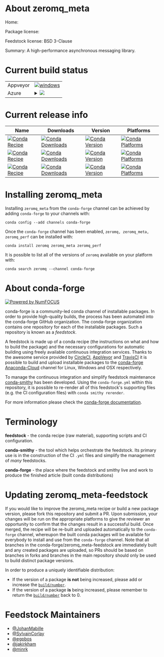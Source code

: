 About zeromq_meta
=================

Home: 

Package license: 

Feedstock license: BSD 3-Clause

Summary: A high-performance asynchronous messaging library.



Current build status
====================


<table><tr>
    <td>Appveyor</td>
    <td>
      <a href="https://ci.appveyor.com/project/conda-forge/zeromq-feedstock/branch/master">
        <img alt="windows" src="https://img.shields.io/appveyor/ci/conda-forge/zeromq-feedstock/master.svg?label=Windows">
      </a>
    </td>
  </tr>
    
  <tr>
    <td>Azure</td>
    <td>
      <details>
        <summary>
          <a href="https://dev.azure.com/conda-forge/feedstock-builds/_build/latest?definitionId=2248&branchName=master">
            <img src="https://dev.azure.com/conda-forge/feedstock-builds/_apis/build/status/zeromq-feedstock?branchName=master">
          </a>
        </summary>
        <table>
          <thead><tr><th>Variant</th><th>Status</th></tr></thead>
          <tbody><tr>
              <td>linux</td>
              <td>
                <a href="https://dev.azure.com/conda-forge/feedstock-builds/_build/latest?definitionId=2248&branchName=master">
                  <img src="https://dev.azure.com/conda-forge/feedstock-builds/_apis/build/status/zeromq-feedstock?branchName=master&jobName=linux&configuration=linux_" alt="variant">
                </a>
              </td>
            </tr><tr>
              <td>linux_aarch64</td>
              <td>
                <a href="https://dev.azure.com/conda-forge/feedstock-builds/_build/latest?definitionId=2248&branchName=master">
                  <img src="https://dev.azure.com/conda-forge/feedstock-builds/_apis/build/status/zeromq-feedstock?branchName=master&jobName=linux&configuration=linux_aarch64_" alt="variant">
                </a>
              </td>
            </tr><tr>
              <td>linux_ppc64le</td>
              <td>
                <a href="https://dev.azure.com/conda-forge/feedstock-builds/_build/latest?definitionId=2248&branchName=master">
                  <img src="https://dev.azure.com/conda-forge/feedstock-builds/_apis/build/status/zeromq-feedstock?branchName=master&jobName=linux&configuration=linux_ppc64le_" alt="variant">
                </a>
              </td>
            </tr><tr>
              <td>osx</td>
              <td>
                <a href="https://dev.azure.com/conda-forge/feedstock-builds/_build/latest?definitionId=2248&branchName=master">
                  <img src="https://dev.azure.com/conda-forge/feedstock-builds/_apis/build/status/zeromq-feedstock?branchName=master&jobName=osx&configuration=osx_" alt="variant">
                </a>
              </td>
            </tr><tr>
              <td>win_c_compilervs2008cxx_compilervs2008vc9</td>
              <td>
                <a href="https://dev.azure.com/conda-forge/feedstock-builds/_build/latest?definitionId=2248&branchName=master">
                  <img src="https://dev.azure.com/conda-forge/feedstock-builds/_apis/build/status/zeromq-feedstock?branchName=master&jobName=win&configuration=win_c_compilervs2008cxx_compilervs2008vc9" alt="variant">
                </a>
              </td>
            </tr><tr>
              <td>win_c_compilervs2015cxx_compilervs2015vc14</td>
              <td>
                <a href="https://dev.azure.com/conda-forge/feedstock-builds/_build/latest?definitionId=2248&branchName=master">
                  <img src="https://dev.azure.com/conda-forge/feedstock-builds/_apis/build/status/zeromq-feedstock?branchName=master&jobName=win&configuration=win_c_compilervs2015cxx_compilervs2015vc14" alt="variant">
                </a>
              </td>
            </tr>
          </tbody>
        </table>
      </details>
    </td>
  </tr>
</table>

Current release info
====================

| Name | Downloads | Version | Platforms |
| --- | --- | --- | --- |
| [![Conda Recipe](https://img.shields.io/badge/recipe-zeromq-green.svg)](https://anaconda.org/conda-forge/zeromq) | [![Conda Downloads](https://img.shields.io/conda/dn/conda-forge/zeromq.svg)](https://anaconda.org/conda-forge/zeromq) | [![Conda Version](https://img.shields.io/conda/vn/conda-forge/zeromq.svg)](https://anaconda.org/conda-forge/zeromq) | [![Conda Platforms](https://img.shields.io/conda/pn/conda-forge/zeromq.svg)](https://anaconda.org/conda-forge/zeromq) |
| [![Conda Recipe](https://img.shields.io/badge/recipe-zeromq_meta-green.svg)](https://anaconda.org/conda-forge/zeromq_meta) | [![Conda Downloads](https://img.shields.io/conda/dn/conda-forge/zeromq_meta.svg)](https://anaconda.org/conda-forge/zeromq_meta) | [![Conda Version](https://img.shields.io/conda/vn/conda-forge/zeromq_meta.svg)](https://anaconda.org/conda-forge/zeromq_meta) | [![Conda Platforms](https://img.shields.io/conda/pn/conda-forge/zeromq_meta.svg)](https://anaconda.org/conda-forge/zeromq_meta) |
| [![Conda Recipe](https://img.shields.io/badge/recipe-zeromq_perf-green.svg)](https://anaconda.org/conda-forge/zeromq_perf) | [![Conda Downloads](https://img.shields.io/conda/dn/conda-forge/zeromq_perf.svg)](https://anaconda.org/conda-forge/zeromq_perf) | [![Conda Version](https://img.shields.io/conda/vn/conda-forge/zeromq_perf.svg)](https://anaconda.org/conda-forge/zeromq_perf) | [![Conda Platforms](https://img.shields.io/conda/pn/conda-forge/zeromq_perf.svg)](https://anaconda.org/conda-forge/zeromq_perf) |

Installing zeromq_meta
======================

Installing `zeromq_meta` from the `conda-forge` channel can be achieved by adding `conda-forge` to your channels with:

```
conda config --add channels conda-forge
```

Once the `conda-forge` channel has been enabled, `zeromq, zeromq_meta, zeromq_perf` can be installed with:

```
conda install zeromq zeromq_meta zeromq_perf
```

It is possible to list all of the versions of `zeromq` available on your platform with:

```
conda search zeromq --channel conda-forge
```


About conda-forge
=================

[![Powered by NumFOCUS](https://img.shields.io/badge/powered%20by-NumFOCUS-orange.svg?style=flat&colorA=E1523D&colorB=007D8A)](http://numfocus.org)

conda-forge is a community-led conda channel of installable packages.
In order to provide high-quality builds, the process has been automated into the
conda-forge GitHub organization. The conda-forge organization contains one repository
for each of the installable packages. Such a repository is known as a *feedstock*.

A feedstock is made up of a conda recipe (the instructions on what and how to build
the package) and the necessary configurations for automatic building using freely
available continuous integration services. Thanks to the awesome service provided by
[CircleCI](https://circleci.com/), [AppVeyor](https://www.appveyor.com/)
and [TravisCI](https://travis-ci.org/) it is possible to build and upload installable
packages to the [conda-forge](https://anaconda.org/conda-forge)
[Anaconda-Cloud](https://anaconda.org/) channel for Linux, Windows and OSX respectively.

To manage the continuous integration and simplify feedstock maintenance
[conda-smithy](https://github.com/conda-forge/conda-smithy) has been developed.
Using the ``conda-forge.yml`` within this repository, it is possible to re-render all of
this feedstock's supporting files (e.g. the CI configuration files) with ``conda smithy rerender``.

For more information please check the [conda-forge documentation](https://conda-forge.org/docs/).

Terminology
===========

**feedstock** - the conda recipe (raw material), supporting scripts and CI configuration.

**conda-smithy** - the tool which helps orchestrate the feedstock.
                   Its primary use is in the construction of the CI ``.yml`` files
                   and simplify the management of *many* feedstocks.

**conda-forge** - the place where the feedstock and smithy live and work to
                  produce the finished article (built conda distributions)


Updating zeromq_meta-feedstock
==============================

If you would like to improve the zeromq_meta recipe or build a new
package version, please fork this repository and submit a PR. Upon submission,
your changes will be run on the appropriate platforms to give the reviewer an
opportunity to confirm that the changes result in a successful build. Once
merged, the recipe will be re-built and uploaded automatically to the
`conda-forge` channel, whereupon the built conda packages will be available for
everybody to install and use from the `conda-forge` channel.
Note that all branches in the conda-forge/zeromq_meta-feedstock are
immediately built and any created packages are uploaded, so PRs should be based
on branches in forks and branches in the main repository should only be used to
build distinct package versions.

In order to produce a uniquely identifiable distribution:
 * If the version of a package **is not** being increased, please add or increase
   the [``build/number``](https://conda.io/docs/user-guide/tasks/build-packages/define-metadata.html#build-number-and-string).
 * If the version of a package **is** being increased, please remember to return
   the [``build/number``](https://conda.io/docs/user-guide/tasks/build-packages/define-metadata.html#build-number-and-string)
   back to 0.

Feedstock Maintainers
=====================

* [@JohanMabille](https://github.com/JohanMabille/)
* [@SylvainCorlay](https://github.com/SylvainCorlay/)
* [@egpbos](https://github.com/egpbos/)
* [@jakirkham](https://github.com/jakirkham/)
* [@minrk](https://github.com/minrk/)

